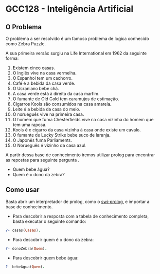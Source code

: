 # GCC128 - Inteligência Artificial

## O Problema

O problema a ser resolvido é um famoso problema de logica conhecido como Zebra Puzzle. 

A sua primeira versão surgiu na Life International em 1962 da seguinte forma:
1. Existem cinco casas.
2. O Inglês vive na casa vermelha.
3. O Espanhol tem um cachorro.
4. Café é a bebida da casa verde.
5. O Ucraniano bebe chá.
6. A casa verde está à direita da casa marfim.
7. O fumante de Old Gold tem caramujos de estimação.
8. Cigarros Kools são consumidos na casa amarela.
9. Leite é a bebida da casa do meio.
10. O norueguês vive na primeira casa.
11. O homem que fuma Chesterfields vive na casa vizinha do homem que tem uma raposa.
12. Kools  é o cigarro da casa vizinha à casa onde existe um cavalo.
13. O fumante de Lucky Strike bebe suco de laranja.
14. O Japonês fuma Parliaments.
15. O Norueguês é vizinho da casa azul.

A partir dessa base de conhecimento iremos utilizar prolog para encontrar as repostas para seguinte pergunta .

- Quem bebe água?
- Quem é o dono da zebra?  

## Como usar
Basta abrir um interpretador de prolog, como o [swi-prolog](https://swish.swi-prolog.org/),  e importar a base de conhecimento.

- Para descobrir a resposta com a tabela de conhecimento completa, basta executar o seguinte comando:

```prolog
?- casas(Casas).
```
- Para descobrir quem é o dono da zebra:

```prolog   
?- donoZebra(Quem).
```
- Para descobrir quem bebe água:

```prolog
?- bebeAgua(Quem).
```
